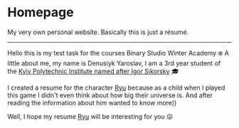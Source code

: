 # Homepage
My very own personal website. Basically this is just a résumé.

---
Hello this is my test task for the courses Binary Studio Winter Academy :snowflake:
A little about me, my name is Denusiyk Yaroslav, I am a 3rd year student of the  [Kyiv Polytechnic Institute named after Igor Sikorsky](https://kpi.ua/ "Link to website") :mortar_board:

I created a resume for the character [Ryu](https://streetfighter.fandom.com/ru/wiki/%D0%A0%D1%8E "Link to information about Ryu") because as a child when I played this game I didn't even think about how big their universe is. And after reading the information about him wanted to know more))




Well, I hope my resume [Ryu]( https://littleproger.github.io/homepage/  "Link to resume Ryu") will be interesting for you :stuck_out_tongue_winking_eye:
